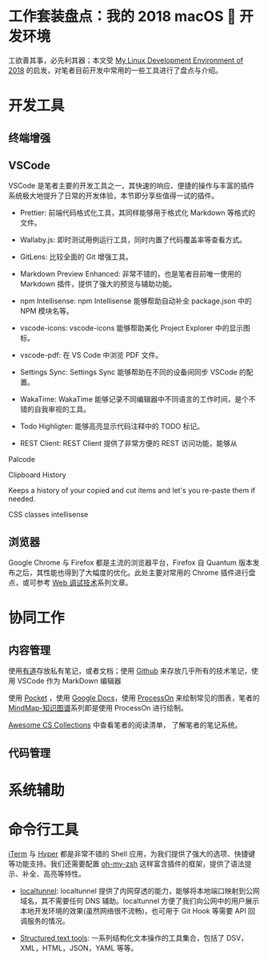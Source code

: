 # 工作套装盘点：我的 2018 macOS  开发环境

工欲善其事，必先利其器；本文受 [My Linux Development Environment of 2018](https://dev.to/brpaz/my-linux-development-environment-of-2018-ch7) 的启发，对笔者目前开发中常用的一些工具进行了盘点与介绍。

# 开发工具

## 终端增强

## VSCode

VSCode 是笔者主要的开发工具之一，其快速的响应、便捷的操作与丰富的插件系统极大地提升了日常的开发体验，本节即分享些值得一试的插件。

* Prettier: 前端代码格式化工具，其同样能够用于格式化 Markdown 等格式的文件。

* Wallaby.js: 即时测试用例运行工具，同时内置了代码覆盖率等查看方式。

* GitLens: 比较全面的 Git 增强工具。

* Markdown Preview Enhanced: 非常不错的，也是笔者目前唯一使用的 Markdown 插件，提供了强大的预览与辅助功能。

* npm Intellisense: npm Intellisense 能够帮助自动补全 package.json 中的 NPM 模块名等。

* vscode-icons: vscode-icons 能够帮助美化 Project Explorer 中的显示图标。

* vscode-pdf: 在 VS Code 中浏览 PDF 文件。

* Settings Sync: Settings Sync 能够帮助在不同的设备间同步 VSCode 的配置。

* WakaTime: WakaTime 能够记录不同编辑器中不同语言的工作时间，是个不错的自我审视的工具。

* Todo Highligter: 能够高亮显示代码注释中的 TODO 标记。

* REST Client: REST Client 提供了非常方便的 REST 访问功能，能够从

Palcode

Clipboard History

Keeps a history of your copied and cut items and let's you re-paste them if needed.

CSS classes intellisense

## 浏览器

Google Chrome 与 Firefox 都是主流的浏览器平台，Firefox 自 Quantum 版本发布之后，其性能也得到了大幅度的优化。此处主要对常用的 Chrome 插件进行盘点，或可参考 [Web 调试技术](https://github.com/wxyyxc1992/Web-Series/blob/master/%E5%B7%A5%E7%A8%8B%E5%AE%9E%E8%B7%B5/README.md)系列文章。

# 协同工作

## 内容管理

使用[有道]()存放私有笔记，或者文档；使用 [Github]() 来存放几乎所有的技术笔记，使用 VSCode 作为 MarkDown 编辑器

使用 [Pocket]() ，使用 [Google Docs]()，使用 [ProcessOn]() 来绘制常见的图表，笔者的 [MindMap-知识图谱]()系列即是使用 ProcessOn 进行绘制。

[Awesome CS Collections]() 中查看笔者的阅读清单，[]() 了解笔者的笔记系统。

[]()

## 代码管理

# 系统辅助

# 命令行工具

[iTerm](https://www.iterm2.com/) 与 [Hyper](https://hyper.is/) 都是非常不错的 Shell 应用，为我们提供了强大的选项、快捷键等功能支持。我们还需要配置 [oh-my-zsh](https://github.com/robbyrussell/oh-my-zsh) 这样富含插件的框架，提供了语法提示、补全、高亮等特性。

* [localtunnel](https://github.com/localtunnel/localtunnel): localtunnel 提供了内网穿透的能力，能够将本地端口映射到公网域名，其不需要任何 DNS 辅助。localtunnel 方便了我们向公网中的用户展示本地开发环境的效果(虽然网络很不流畅)，也可用于 Git Hook 等需要 API 回调服务的情况。

* [Structured text tools](https://github.com/dbohdan/structured-text-tools): 一系列结构化文本操作的工具集合，包括了 DSV，XML，HTML，JSON，YAML 等等。

